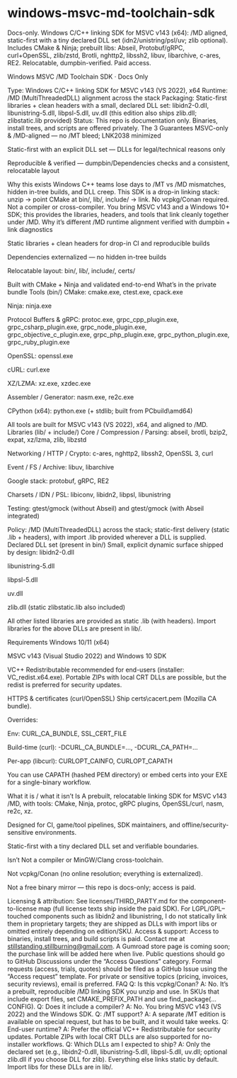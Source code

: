 # windows-msvc-md-toolchain-sdk
Docs-only. Windows C/C++ linking SDK for MSVC v143 (x64): /MD aligned, static-first with a tiny declared DLL set (idn2/unistring/psl/uv; zlib optional). Includes CMake &amp; Ninja; prebuilt libs: Abseil, Protobuf/gRPC, curl+OpenSSL, zlib/zstd, Brotli, nghttp2, libssh2, libuv, libarchive, c-ares, RE2. Relocatable, dumpbin-verified. Paid access.

Windows MSVC /MD Toolchain SDK · Docs Only

Type: Windows C/C++ linking SDK for MSVC v143 (VS 2022), x64
 Runtime: /MD (MultiThreadedDLL) alignment across the stack
 Packaging: Static-first libraries + clean headers with a small, declared DLL set: libidn2-0.dll, libunistring-5.dll, libpsl-5.dll, uv.dll (this edition also ships zlib.dll; zlibstatic.lib provided)
 Status: This repo is documentation only. Binaries, install trees, and scripts are offered privately.
The 3 Guarantees
MSVC-only & /MD-aligned — no /MT bleed; LNK2038 minimized


Static-first with an explicit DLL set — DLLs for legal/technical reasons only


Reproducible & verified — dumpbin/Dependencies checks and a consistent, relocatable layout


Why this exists
Windows C++ teams lose days to /MT vs /MD mismatches, hidden in-tree builds, and DLL creep. This SDK is a drop-in linking stack: unzip → point CMake at bin/, lib/, include/ → link. No vcpkg/Conan required.
 Not a compiler or cross-compiler. You bring MSVC v143 and a Windows 10+ SDK; this provides the libraries, headers, and tools that link cleanly together under /MD.
Why it’s different
/MD runtime alignment verified with dumpbin + link diagnostics


Static libraries + clean headers for drop-in CI and reproducible builds


Dependencies externalized — no hidden in-tree builds


Relocatable layout: bin/, lib/, include/, certs/


Built with CMake + Ninja and validated end-to-end
What’s in the private bundle
Tools (bin/)
CMake: cmake.exe, ctest.exe, cpack.exe


Ninja: ninja.exe


Protocol Buffers & gRPC:
 protoc.exe, grpc_cpp_plugin.exe, grpc_csharp_plugin.exe, grpc_node_plugin.exe,
 grpc_objective_c_plugin.exe, grpc_php_plugin.exe, grpc_python_plugin.exe, grpc_ruby_plugin.exe


OpenSSL: openssl.exe


cURL: curl.exe


XZ/LZMA: xz.exe, xzdec.exe


Assembler / Generator: nasm.exe, re2c.exe


CPython (x64): python.exe (+ stdlib; built from PCbuild\amd64)


All tools are built for MSVC v143 (VS 2022), x64, and aligned to /MD.
Libraries (lib/ + include/)
Core / Compression / Parsing: abseil, brotli, bzip2, expat, xz/lzma, zlib, libzstd


Networking / HTTP / Crypto: c-ares, nghttp2, libssh2, OpenSSL 3, curl


Event / FS / Archive: libuv, libarchive


Google stack: protobuf, gRPC, RE2


Charsets / IDN / PSL: libiconv, libidn2, libpsl, libunistring


Testing: gtest/gmock (without Abseil) and gtest/gmock (with Abseil integrated)


Policy: /MD (MultiThreadedDLL) across the stack; static-first delivery (static .lib + headers), with import .lib provided wherever a DLL is supplied.
Declared DLL set (present in bin/)
Small, explicit dynamic surface shipped by design:
libidn2-0.dll


libunistring-5.dll


libpsl-5.dll


uv.dll


zlib.dll (static zlibstatic.lib also included)


All other listed libraries are provided as static .lib (with headers). Import libraries for the above DLLs are present in lib/.

Requirements
Windows 10/11 (x64)


MSVC v143 (Visual Studio 2022) and Windows 10 SDK


VC++ Redistributable recommended for end-users (installer: VC_redist.x64.exe).
 Portable ZIPs with local CRT DLLs are possible, but the redist is preferred for security updates.


HTTPS & certificates (curl/OpenSSL)
Ship certs\cacert.pem (Mozilla CA bundle).


Overrides:


Env: CURL_CA_BUNDLE, SSL_CERT_FILE


Build-time (curl): -DCURL_CA_BUNDLE=..., -DCURL_CA_PATH=...


Per-app (libcurl): CURLOPT_CAINFO, CURLOPT_CAPATH


You can use CAPATH (hashed PEM directory) or embed certs into your EXE for a single-binary workflow.


What it is / what it isn’t
Is
A prebuilt, relocatable linking SDK for MSVC v143 /MD, with tools: CMake, Ninja, protoc, gRPC plugins, OpenSSL/curl, nasm, re2c, xz.


Designed for CI, game/tool pipelines, SDK maintainers, and offline/security-sensitive environments.


Static-first with a tiny declared DLL set and verifiable boundaries.


Isn’t
Not a compiler or MinGW/Clang cross-toolchain.


Not vcpkg/Conan (no online resolution; everything is externalized).


Not a free binary mirror — this repo is docs-only; access is paid.

Licensing & attribution: 
See licenses/THIRD_PARTY.md for the component-to-license map (full license texts ship inside the paid SDK). For LGPL/GPL–touched components such as libidn2 and libunistring, I do not statically link them in proprietary targets; they are shipped as DLLs with import libs or omitted entirely depending on edition/SKU.
Access & support: 
Access to binaries, install trees, and build scripts is paid. 
Contact me at stillstanding.stillburning@gmail.com. 
A Gumroad store page is coming soon; the purchase link will be added here when live. Public questions should go to GitHub Discussions under the “Access Questions” category. Formal requests (access, trials, quotes) should be filed as a GitHub Issue using the “Access request” template. For private or sensitive topics (pricing, invoices, security reviews), email is preferred.
FAQ
Q: Is this vcpkg/Conan?
 A: No. It’s a prebuilt, reproducible /MD linking SDK you unzip and use. In SKUs that include export files, set CMAKE_PREFIX_PATH and use find_package(... CONFIG).
Q: Does it include a compiler?
 A: No. You bring MSVC v143 (VS 2022) and the Windows SDK.
Q: /MT support?
 A: A separate /MT edition is available on special request, but has to be built, and it would take weeks.
Q: End-user runtime?
 A: Prefer the official VC++ Redistributable for security updates. Portable ZIPs with local CRT DLLs are also supported for no-installer workflows.
Q: Which DLLs am I expected to ship?
 A: Only the declared set (e.g., libidn2-0.dll, libunistring-5.dll, libpsl-5.dll, uv.dll; optional zlib.dll if you choose DLL for zlib). Everything else links static by default. Import libs for these DLLs are in lib/.
